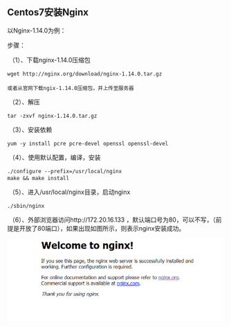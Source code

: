 ## Centos7安装Nginx

以Nginx-1.14.0为例：

步骤：

​	（1）、下载nginx-1.14.0压缩包

```
wget http://nginx.org/download/nginx-1.14.0.tar.gz

或者从官网下载ngix-1.14.0压缩包，并上传至服务器
```

​	（2）、解压

```
tar -zxvf nginx-1.14.0.tar.gz
```

​	（3）、安装依赖

```
yum -y install pcre pcre-devel openssl openssl-devel
```

​	（4）、使用默认配置，编译，安装

```
./configure --prefix=/usr/local/nginx
make && make install
```

​	（5）、进入/usr/local/nginx目录，启动nginx

```
./sbin/nginx
```

​	（6）、外部浏览器访问http://172.20.16.133	，默认端口号为80，可以不写，（前提是开放了80端口），如果出现如图所示，则表示nginx安装成功。

![](images/nginx安装成功.png)
